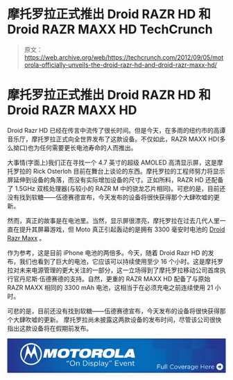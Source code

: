 # 摩托罗拉正式推出 Droid RAZR HD 和 Droid RAZR MAXX HD TechCrunch

> 原文：<https://web.archive.org/web/https://techcrunch.com/2012/09/05/motorola-officially-unveils-the-droid-razr-hd-and-droid-razr-maxx-hd/>

# 摩托罗拉正式推出 Droid RAZR HD 和 Droid RAZR MAXX HD

Droid Razr HD 已经在传言中流传了很长时间。但是今天，在多雨的纽约市的高谭音乐厅，摩托罗拉正式向全世界发布了这款设备。不仅如此，RAZR MAXX HD(多么拗口)也为任何需要更长电池寿命的人而推出。

大事情(字面上)我们正在寻找一个 4.7 英寸的超级 AMOLED 高清显示屏，这是摩托罗拉的 Rick Osterloh 目前在舞台上谈论的东西。摩托罗拉的工程师努力将显示屏延伸到设备的角落，而没有实际增加设备的尺寸。正如所料，RAZR HD 还配备了 1.5GHz 双核处理器(与较小的 RAZR M 中的骁龙芯片相同)。可悲的是，目前还没有找到软糖——伍德赛德宣布，今天发布的设备将很快获得那个大肆吹嘘的更新。

然而，真正的故事是在电池里。当然，显示屏很漂亮，摩托罗拉在过去几代人里一直在提升其屏幕游戏，但 Moto 真正引起轰动的是拥有 3300 毫安时电池的 [Droid Razr Maxx](https://web.archive.org/web/20221209134226/https://beta.techcrunch.com/2012/01/28/motorola-droid-razr-maxx-review-4g-lte-with-solid-battery-life-just-got-real/) 。

作为参考，这是目前 iPhone 电池的两倍多。今天，随着 Droid Razr HD 的发布，我们也看到了巨大的电池，它应该可以持续使用至少 16 个小时。这是摩托罗拉对未来电源管理的更大关注的一部分，这一立场得到了摩托罗拉移动公司首席执行官丹尼斯·伍德赛德的支持。自然，更重的 RAZR MAXX HD 配备了与原始 RAZR MAXX 相同的 3300 mAh 电池，这相当于在必须充电之前连续使用 21 小时。

可悲的是，目前还没有找到软糖——伍德赛德宣布，今天发布的设备将很快获得那个大肆吹嘘的更新。
摩托罗拉尚未披露这两款设备的发布时间，尽管该公司很快指出这款设备将在假期前发布。

[![](img/c969ea5fb222a2b4315a5f911c4cd3f4.png "moto-event12a")](https://web.archive.org/web/20221209134226/http://www.beta.techcrunch.com/tag/motorola)